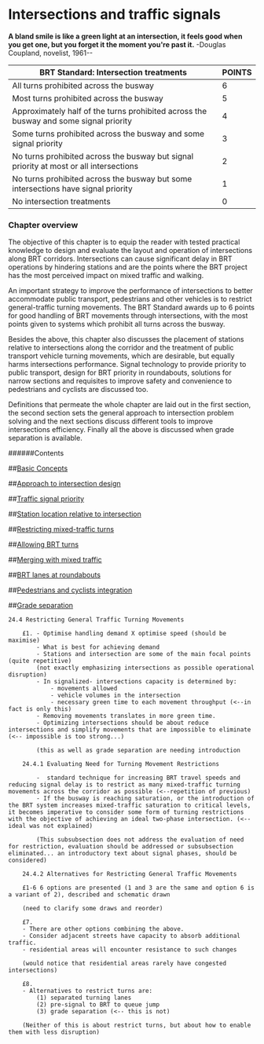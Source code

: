 # Intersections and traffic signals

**A bland smile is like a green light at an intersection, it feels good when you get one, but you forget it the moment you're past it.** -Douglas Coupland, novelist, 1961--            

 BRT Standard: Intersection treatments | POINTS
---------------------------------------------------------------------------|------------
All turns prohibited across the busway | 6  
Most turns prohibited across the busway | 5  
Approximately half of the turns prohibited across the busway and some signal priority | 4
Some turns prohibited across the busway and some signal priority | 3 
No turns prohibited across the busway but signal priority at most or all intersections |  2
No turns prohibited across the busway but some intersections have signal priority | 1 
No intersection treatments	| 0							

### Chapter overview

The objective of this chapter is to equip the reader with tested practical knowledge to design and evaluate the layout and operation of intersections along BRT corridors. Intersections can cause significant delay in BRT operations by hindering stations and are the points where the BRT project has the most perceived impact on mixed traffic and walking.

An important strategy to improve the performance of intersections to better accommodate public transport, pedestrians and other vehicles is to restrict general-traffic turning movements. The BRT Standard awards up to 6 points for good handling of BRT movements through intersections, with the most points given to systems which prohibit all turns across the busway. 

Besides the above, this chapter also discusses the placement of stations relative to intersections along the corridor and the treatment of public transport vehicle turning movements, which are desirable, but equally harms intersections performance. Signal technology to provide priority to public transport, design for BRT priority in roundabouts, solutions for narrow sections and requisites to improve safety and convenience to pedestrians and cyclists are discussed too.

Definitions that permeate the whole chapter are laid out in the first section, the second section sets the general approach to intersection problem solving and the next sections discuss different tools to improve intersections efficiency. Finally all the above is discussed when grade separation is available.

<a name="toc"> </a>
######Contents

##[Basic Concepts](concepts.md)

##[Approach to intersection design](introduction.md)

##[Traffic signal priority](signal-priority.md)

##[Station location relative to intersection](station-location.md)

##[Restricting mixed-traffic turns](restrict-turning.md)

##[Allowing BRT turns](brt-turn.md)

##[Merging with mixed traffic](merge.md)

##[BRT lanes at roundabouts](roundabout.md)

##[Pedestrians and cyclists integration](nmt.md)

##[Grade separation](grade-separation.md)

	24.4 Restricting General Traffic Turning Movements

        £1. - Optimise handling demand X optimise speed (should be maximise)
            - What is best for achieving demand
            - Stations and intersection are some of the main focal points (quite repetitive)
            (not exactly emphasizing intersections as possible operational disruption)
            - In signalized- intersections capacity is determined by:
                - movements allowed
                - vehicle volumes in the intersection
                - necessary green time to each movement throughput (<--in fact is only this)
            - Removing movements translates in more green time.
            - Optimizing intersections should be about reduce intersections and simplify movements that are impossible to eliminate (<-- impossible is too strong...)

		    (this as well as grade separation are needing introduction
		
        24.4.1 Evaluating Need for Turning Movement Restrictions
            
            -  standard technique for increasing BRT travel speeds and reducing signal delay is to restrict as many mixed-traffic turning movements across the corridor as possible (<--repetition of previous)
            - If the busway is reaching saturation, or the introduction of the BRT system increases mixed-traffic saturation to critical levels, it becomes imperative to consider some form of turning restrictions with the objective of achieving an ideal two-phase intersection. (<-- ideal was not explained)

            (This subsubsection does not address the evaluation of need for restriction, evaluation should be addressed or subsubsection eliminated... an introductory text about signal phases, should be considered)

        24.4.2 Alternatives for Restricting General Traffic Movements

        £1-6 6 options are presented (1 and 3 are the same and option 6 is a variant of 2), described and schematic drawn
        
        (need to clarify some draws and reorder)

        £7. 
        - There are other options combining the above.
        - Consider adjacent streets have capacity to absorb additional traffic.
        - residential areas will encounter resistance to such changes 

        (would notice that residential areas rarely have congested intersections)

        £8. 
        - Alternatives to restrict turns are:
            (1) separated turning lanes
            (2) pre-signal to BRT to queue jump
            (3) grade separation (<-- this is not)

        (Neither of this is about restrict turns, but about how to enable them with less disruption)

             

